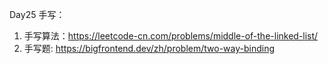 Day25 手写：

1. 手写算法：https://leetcode-cn.com/problems/middle-of-the-linked-list/
2. 手写题: https://bigfrontend.dev/zh/problem/two-way-binding
